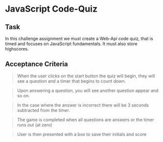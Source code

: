 # JavaScript Code-Quiz

## Task
In this challenge assignment we must create a Web-Api code quiz, that is timed and focuses on JavaScript fundamentals. It must also store highscores.

## Acceptance Criteria

> When the user clicks on the start button the quiz will begin, they will see a question and a timer that begins to count down. 

> Upon answering a question, you will see another question appear and so on. 

> In the case where the answer is incorrect there will be 3 seconds subtracted from the timer. 

> The game is completed when all questions are answers or the timer runs out (at zero)

> User is then presented with a box to save their initials and score
